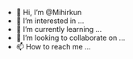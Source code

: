 - 👋 Hi, I’m @Mihirkun
- 👀 I’m interested in ...
- 🌱 I’m currently learning ...
- 💞️ I’m looking to collaborate on ...
- 📫 How to reach me ...

<!---
Mihirkun/Mihirkun is a ✨ special ✨ repository because its `README.md` (this file) appears on your GitHub profile.
You can click the Preview link to take a look at your changes.
--->
